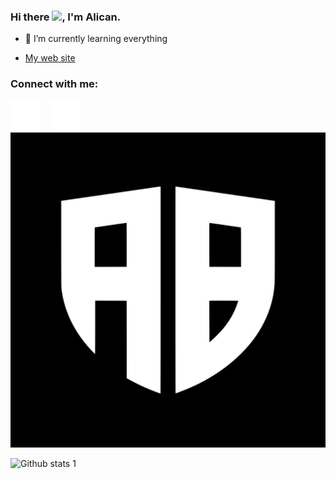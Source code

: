 ### Hi there <a href="https://www.gautamkrishnar.com/"><img src="https://media.giphy.com/media/hvRJCLFzcasrR4ia7z/giphy.gif" width="5%"></a>, I'm Alican.

- 🌱 I’m currently learning everything 
  
- [My web site](https://alican.infinityfreeapp.com)

### Connect with me:
[![website](./img/linkedin-dark.svg)](https://tr.linkedin.com/in/alican-bayraktar)
&nbsp;&nbsp;
[![website](./img/instagram-dark.svg)](https://www.instagram.com/alicanb.11/)
&nbsp;&nbsp;
[![website](./img/ab-logo.svg)](https://www.alican.infinityfreeapp.com)


![Github stats 1](https://github-readme-stats.vercel.app/api?username=Vlicvn&show_icons=true&theme=gradient) 




